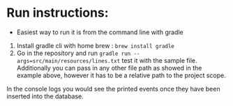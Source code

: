 
# Run instructions:

 - Easiest way to run it is from the command line with gradle
 
1) Install gradle cli with home brew : `brew install gradle`
2) Go in the repository and run `gradle run --args=src/main/resources/lines.txt` test it with the sample file.
Additionally you can pass in any other file path as showed in the example above, however it has to be a relative path to the project scope.

In the console logs you would see the printed events once they have been inserted into the database.
